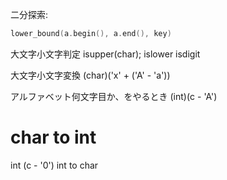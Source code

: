 二分探索:
```cpp
lower_bound(a.begin(), a.end(), key)
```

大文字小文字判定
isupper(char);
islower
isdigit

大文字小文字変換
(char)('x' + ('A' - 'a'))

アルファベット何文字目か、をやるとき
(int)(c - 'A')

# char to int
int (c - '0')
int to char
